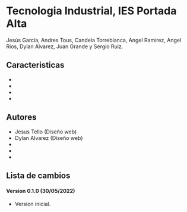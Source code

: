 # Tecnologia Industrial, IES Portada Alta #

Jesús García, Andres Tous, Candela Torreblanca, Angel Ramirez, Angel Rios, Dylan Alvarez, Juan Grande y Sergio Ruiz.



## Caracteristicas ##
-
-
-
-



## Autores
- Jesus Tello (Diseño web)
- Dylan Alvarez (Diseño web)
-
-
-


## Lista de cambios ##
#### Version 0.1.0 (30/05/2022) ####
- Version inicial.

